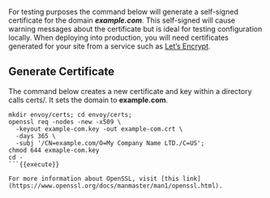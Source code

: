 For testing purposes the command below will generate a self-signed certificate for the domain ***example.com***. This self-signed will cause warning messages about the certificate but is ideal for testing configuration locally. When deploying into production, you will need certificates generated for your site from a service such as [Let’s Encrypt](https://letsencrypt.org).

## Generate Certificate

The command below creates a new certificate and key within a directory calls certs/. It sets the domain to **example.com**.

```
mkdir envoy/certs; cd envoy/certs;
openssl req -nodes -new -x509 \
  -keyout example-com.key -out example-com.crt \
  -days 365 \
  -subj '/CN=example.com/O=My Company Name LTD./C=US';
chmod 644 exmaple-com.key
cd -
```{{execute}}

For more information about OpenSSL, visit [this link](https://www.openssl.org/docs/manmaster/man1/openssl.html).